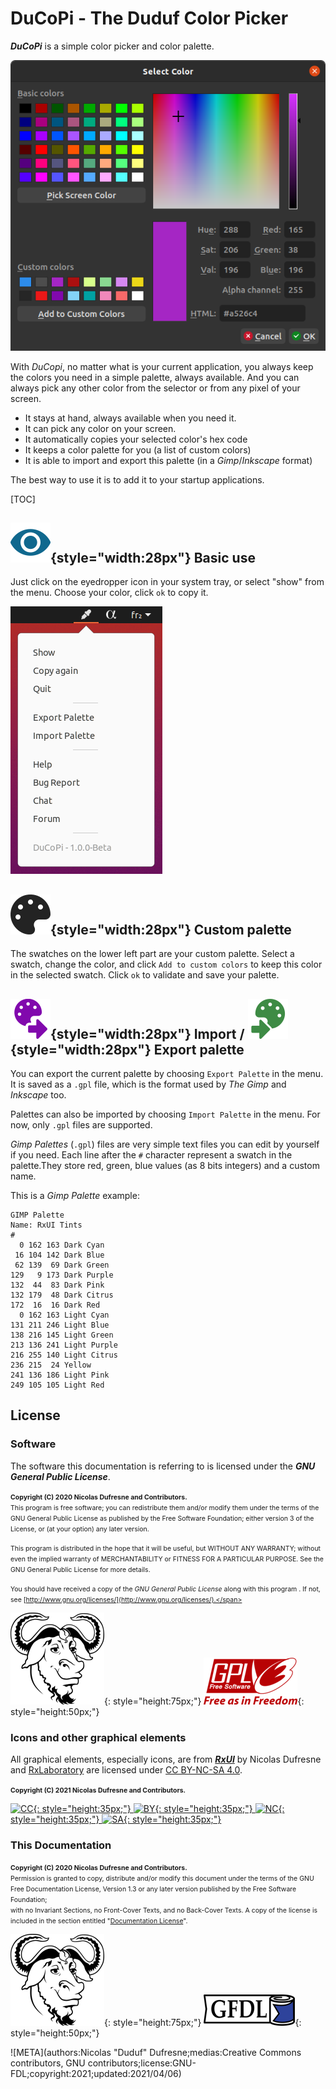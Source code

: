 # DuCoPi - The Duduf Color Picker

***DuCoPi*** is a simple color picker and color palette.

![](img/ducopi.png)

With *DuCopi*, no matter what is your current application, you always keep the colors you need in a simple palette, always available. And you can always pick any other color from the selector or from any pixel of your screen.

- It stays at hand, always available when you need it.
- It can pick any color on your screen.
- It automatically copies your selected color's hex code
- It keeps a color palette for you (a list of custom colors)
- It is able to import and export this palette (in a *Gimp*/*Inkscape* format)

The best way to use it is to add it to your startup applications.

[TOC]

## ![](img/show_sd.svg){style="width:28px"} Basic use

Just click on the eyedropper icon in your system tray, or select "show" from the menu. Choose your color, click `ok` to copy it.

![](img/menu.png)

## ![](img/color-palette_sd.svg){style="width:28px"} Custom palette

The swatches on the lower left part are your custom palette. Select a swatch, change the color, and click `Add to custom colors` to keep this color in the selected swatch. Click `ok` to validate and save your palette.

## ![](img/import-color-palette_sd.svg){style="width:28px"} Import / ![](img/export-color-palette_sd.svg){style="width:28px"} Export palette

You can export the current palette by choosing `Export Palette` in the menu. It is saved as a `.gpl` file, which is the format used by *The Gimp* and *Inkscape* too.

Palettes can also be imported by choosing `Import Palette` in the menu. For now, only `.gpl` files are supported.

*Gimp Palettes* (`.gpl`) files are very simple text files you can edit by yourself if you need. Each line after the `#` character represent a swatch in the palette.They store red, green, blue values (as 8 bits integers) and a custom name.

This is a *Gimp Palette* example:

```
GIMP Palette
Name: RxUI Tints
#
  0 162 163	Dark Cyan
 16 104 142	Dark Blue
 62 139  69	Dark Green
129   9 173	Dark Purple
132  44  83	Dark Pink
132 179  48	Dark Citrus
172  16  16	Dark Red
  0 162 163	Light Cyan
131 211 246	Light Blue
138 216 145	Light Green
213 136 241	Light Purple
216 255 140	Light Citrus
236 215  24	Yellow
241 136 186	Light Pink
249 105 105	Light Red
```

## License

### Software

The software this documentation is referring to is licensed under the ***GNU General Public License***.

<span style="font-size:0.75em;">**Copyright (C)  2020 Nicolas Dufresne and Contributors.**  
This program is free software; you can redistribute them and/or modify them under the terms of the GNU General Public License as published by the Free Software Foundation; either version 3 of the License, or (at your option) any later version.</span>

<span style="font-size:0.75em;">This program is distributed in the hope that it will be useful, but WITHOUT ANY WARRANTY; without even the implied warranty of MERCHANTABILITY or FITNESS FOR A PARTICULAR PURPOSE. See the GNU General Public License for more details.</span>

<span style="font-size:0.75em;">You should have received a copy of the *GNU General Public License* along with this program . If not, see [http://www.gnu.org/licenses/](http://www.gnu.org/licenses/).</span>

![GNU](img/licenses/gnu.png){: style="height:75px;"} ![GPL3](img/licenses/gplv3.png){: style="height:50px;"}

### Icons and other graphical elements

All graphical elements, especially icons, are from [***RxUI***](http://rxui-docs.rainboxlab.org) by Nicolas Dufresne and [RxLaboratory](https://rainboxlab.org) are licensed under [CC BY-NC-SA 4.0](https://creativecommons.org/licenses/by-nc-sa/4.0/).

<span style="font-size:0.75em;">**Copyright (C) 2021 Nicolas Dufresne and Contributors.**

[![CC](https://mirrors.creativecommons.org/presskit/icons/cc.svg){: style="height:35px;"} ![BY](https://mirrors.creativecommons.org/presskit/icons/by.svg){: style="height:35px;"} ![NC](https://mirrors.creativecommons.org/presskit/icons/nc.svg){: style="height:35px;"} ![SA](https://mirrors.creativecommons.org/presskit/icons/sa.svg){: style="height:35px;"}](https://creativecommons.org/licenses/by-nc-sa/4.0/)

### This Documentation

<span style="font-size:0.75em;">**Copyright (C)  2020 Nicolas Dufresne and Contributors.**  
Permission is granted to copy, distribute and/or modify this document under the terms of the GNU Free Documentation License, Version 1.3 or any later version published by the Free Software Foundation;  
with no Invariant Sections, no Front-Cover Texts, and no Back-Cover Texts.
A copy of the license is included in the section entitled "[Documentation License](licenses/gfdl.md)".</span>

![GNU](img/licenses/gnu.png){: style="height:75px;"} ![GFDL](img/licenses/gfdl-logo.png){: style="height:50px;"}

![META](authors:Nicolas "Duduf" Dufresne;medias:Creative Commons contributors, GNU contributors;license:GNU-FDL;copyright:2021;updated:2021/04/06)